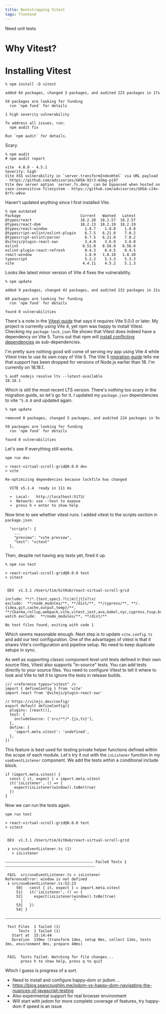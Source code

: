 ```yaml
---
title: Bootstrapping Vitest
tags: frontend
---
```


Need unit tests

# Why Vitest?

# Installing Vitest

```
% npm install -D vitest

added 64 packages, changed 3 packages, and audited 223 packages in 17s

59 packages are looking for funding
  run `npm fund` for details

1 high severity vulnerability

To address all issues, run:
  npm audit fix

Run `npm audit` for details.
```

Scary.

```
% npm audit
# npm audit report

vite  4.0.0 - 4.5.1
Severity: high
Vite XSS vulnerability in `server.transformIndexHtml` via URL payload - https://github.com/advisories/GHSA-92r3-m2mg-pj97
Vite dev server option `server.fs.deny` can be bypassed when hosted on case-insensitive filesystem - https://github.com/advisories/GHSA-c24v-8rfc-w8vw
```

Haven't updated anything since I first installed Vite.

```
% npm outdated
Package                           Current   Wanted   Latest
@types/react                      18.2.28  18.2.57  18.2.57 
@types/react-dom                  18.2.13  18.2.19  18.2.19
@types/react-window                 1.8.7    1.8.8    1.8.8 
@typescript-eslint/eslint-plugin    6.7.5   6.21.0    7.0.2 
@typescript-eslint/parser           6.7.5   6.21.0    7.0.2 
@vitejs/plugin-react-swc            3.4.0    3.6.0    3.6.0  
eslint                             8.51.0   8.56.0   8.56.0 
eslint-plugin-react-refresh         0.4.3    0.4.5    0.4.5  
react-window                        1.8.9   1.8.10   1.8.10  
typescript                          5.2.2    5.3.3    5.3.3  
vite                               4.4.11    4.5.2    5.1.3  
```

Looks like latest minor version of Vite 4 fixes the vulnerability.

```
% npm update

added 9 packages, changed 43 packages, and audited 232 packages in 21s

60 packages are looking for funding
  run `npm fund` for details

found 0 vulnerabilities
```

There's a note in the [Vitest guide](https://vitest.dev/guide/#adding-vitest-to-your-project) that says it requires Vite 5.0.0 or later. My project is currently using Vite 4, yet npm was happy to install Vitest. Checking my `package-lock.json` file shows that Vitest does indeed have a dependency on Vite 5. Turns out that npm will [install conflicting dependencies](https://npm.github.io/how-npm-works-docs/npm3/how-npm3-works.html) as sub-dependencies.

I'm pretty sure nothing good will come of serving my app using Vite 4 while Vitest tries to use its own copy of Vite 5. The Vite 5 [migration guide](https://vitejs.dev/guide/migration.html) tells me that support has been dropped for versions of Node.js earlier than 18. I'm currently on 18.18.1. 

```
% asdf nodejs resolve lts --latest-available
18.18.1
```

Which is still the most recent LTS version. There's nothing too scary in the migration guide, so let's go for it. I updated my `package.json` dependencies to vite `^5.0.0` and updated again.

```
% npm update

removed 8 packages, changed 5 packages, and audited 224 packages in 9s

59 packages are looking for funding
  run `npm fund` for details

found 0 vulnerabilities
```

Let's see if everything still works.

```
npm run dev 

> react-virtual-scroll-grid@0.0.0 dev
> vite

Re-optimizing dependencies because lockfile has changed

  VITE v5.1.4  ready in 111 ms

  ➜  Local:   http://localhost:5173/
  ➜  Network: use --host to expose
  ➜  press h + enter to show help
```

Now time to see whether vitest runs. I added vitest to the scripts section in `package.json`.

```
  "scripts": {
    ...
    "preview": "vite preview",
    "test": "vitest"
  },
```

Then, despite not having any tests yet, fired it up.

```
% npm run test

> react-virtual-scroll-grid@0.0.0 test
> vitest


 DEV  v1.3.1 /Users/tim/GitHub/react-virtual-scroll-grid

include: **/*.{test,spec}.?(c|m)[jt]s?(x)
exclude:  **/node_modules/**, **/dist/**, **/cypress/**, **/.{idea,git,cache,output,temp}/**, **/{karma,rollup,webpack,vite,vitest,jest,ava,babel,nyc,cypress,tsup,build,eslint,prettier}.config.*
watch exclude:  **/node_modules/**, **/dist/**

No test files found, exiting with code 1
```

Which seems reasonable enough. Next step is to update `vite.config.ts` and add our test configuration. One of the advantages of vitest is that it shares Vite's configuration and pipeline setup. No need to keep duplicate setups in sync. 

As well as supporting classic component level unit tests defined in their own source files, Vitest also supports "in-source" tests. You can add tests directly to your source files. You need to configure Vitest to tell it where to look and Vite to tell it to ignore the tests in release builds.

```
/// <reference types="vitest" />
import { defineConfig } from 'vite'
import react from '@vitejs/plugin-react-swc'

// https://vitejs.dev/config/
export default defineConfig({
  plugins: [react()],
  test: {
    includeSource: ['src/**/*.{js,ts}'], 
  },
  define: { 
    'import.meta.vitest': 'undefined', 
  },
})
```

This feature is best used for testing private helper functions defined within the scope of each module. Let's try it out with the `isListener` function in my `useEventListener` component. We add the tests within a conditional include block.

```
if (import.meta.vitest) {
  const { it, expect } = import.meta.vitest
  it('isListener', () => {
    expect(isListener(window)).toBe(true)
  })
}
```

Now we can run the tests again.

```
npm run test

> react-virtual-scroll-grid@0.0.0 test
> vitest


 DEV  v1.3.1 /Users/tim/GitHub/react-virtual-scroll-grid

 ❯ src/useEventListener.ts (1)
   × isListener

⎯⎯⎯⎯⎯⎯⎯⎯⎯⎯⎯⎯⎯⎯⎯⎯⎯⎯⎯⎯⎯⎯⎯⎯⎯⎯⎯⎯⎯⎯⎯⎯⎯⎯⎯⎯⎯⎯⎯⎯⎯⎯⎯⎯⎯⎯⎯⎯ Failed Tests 1 ⎯⎯⎯⎯⎯⎯⎯⎯⎯⎯⎯⎯⎯⎯⎯⎯⎯⎯⎯⎯⎯⎯⎯⎯⎯⎯⎯⎯⎯⎯⎯⎯⎯⎯⎯⎯⎯⎯⎯⎯⎯⎯⎯⎯⎯⎯⎯⎯⎯

 FAIL  src/useEventListener.ts > isListener
ReferenceError: window is not defined
 ❯ src/useEventListener.ts:52:23
     50|   const { it, expect } = import.meta.vitest
     51|   it('isListener', () => {
     52|     expect(isListener(window)).toBe(true)
       |                       ^
     53|   })
     54| }

⎯⎯⎯⎯⎯⎯⎯⎯⎯⎯⎯⎯⎯⎯⎯⎯⎯⎯⎯⎯⎯⎯⎯⎯⎯⎯⎯⎯⎯⎯⎯⎯⎯⎯⎯⎯⎯⎯⎯⎯⎯⎯⎯⎯⎯⎯⎯⎯⎯⎯⎯⎯⎯⎯⎯⎯⎯⎯⎯⎯⎯⎯⎯⎯⎯⎯⎯⎯⎯⎯⎯⎯⎯⎯⎯⎯⎯⎯⎯⎯⎯⎯⎯⎯⎯⎯⎯⎯⎯⎯⎯⎯⎯⎯⎯⎯⎯⎯⎯⎯⎯⎯⎯⎯⎯⎯⎯[1/1]⎯

 Test Files  1 failed (1)
      Tests  1 failed (1)
   Start at  15:14:44
   Duration  139ms (transform 14ms, setup 0ms, collect 11ms, tests 3ms, environment 0ms, prepare 40ms)


 FAIL  Tests failed. Watching for file changes...
       press h to show help, press q to quit
```

Which I guess is progress of a sort. 

* Need to install and configure happy-dom or jsdom ...
* https://blog.seancoughlin.me/jsdom-vs-happy-dom-navigating-the-nuances-of-javascript-testing
* Also experimental support for real browser environment
* Will start with jsdom for more complete coverage of features, try happy-dom if speed is an issue